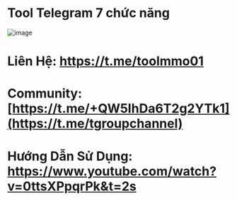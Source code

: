 # Tool Telegram 7 chức năng
![image](https://user-images.githubusercontent.com/86066853/184535585-a3762e21-9cb6-424d-b70a-013014bd96d8.png)

# Liên Hệ: https://t.me/toolmmo01
# Community: [https://t.me/+QW5IhDa6T2g2YTk1](https://t.me/tgroupchannel)
# Hướng Dẫn Sử Dụng: https://www.youtube.com/watch?v=0ttsXPpqrPk&t=2s
